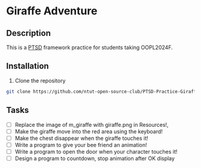 # Giraffe Adventure
## Description
This is a [PTSD](https://github.com/ntut-open-source-club/practical-tools-for-simple-design) framework practice for students taking OOPL2024F.

## Installation
1. Clone the repository
```bash
git clone https://github.com/ntut-open-source-club/PTSD-Practice-Giraffe-Adventure --recursive
```

## Tasks
- [ ] Replace the image of m_giraffe with giraffe.png in Resources!,
- [ ] Make the giraffe move into the red area using the keyboard!
- [ ] Make the chest disappear when the giraffe touches it!
- [ ] Write a program to give your bee friend an animation!
- [ ] Write a program to open the door when your character touches it!
- [ ] Design a program to countdown, stop animation after OK display
